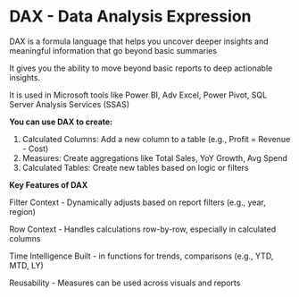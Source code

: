 # DAX  - Data Analysis Expression
DAX is a formula language that helps you uncover deeper insights and meaningful information that go beyond basic summaries

It gives you the ability to move beyond basic reports to deep actionable insights.

It is used in Microsoft tools like Power BI, Adv Excel, Power Pivot, SQL Server Analysis Services (SSAS)

**You can use DAX to create:**

1. Calculated Columns:	Add a new column to a table (e.g., Profit = Revenue - Cost)
2. Measures: 	Create aggregations like Total Sales, YoY Growth, Avg Spend
3. Calculated Tables:	Create new tables based on logic or filters

**Key Features of DAX**

Filter Context -	Dynamically adjusts based on report filters (e.g., year, region)

Row Context - Handles calculations row-by-row, especially in calculated columns

Time Intelligence	Built - in functions for trends, comparisons (e.g., YTD, MTD, LY)

Reusability -	Measures can be used across visuals and reports

